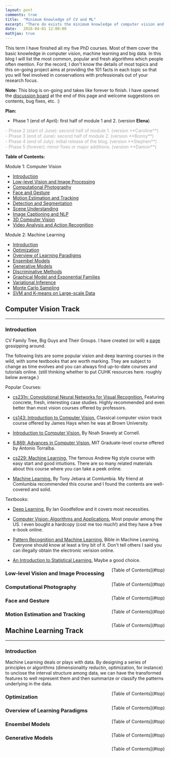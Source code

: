 ```yaml
---
layout: post
comments: true
title:  "Minimum Knowledge of CV and ML"
excerpt: "There do exists the minimum knowledge of computer vision and machine learning in order for us to have a basic, fluent, non-embarassing conversation with professionals. There's a broad span of topics in these two fields and we need a bunch of books to cover them all. This blog just walks through the very basic pipeline of the most famous algorithms."
date:   2016-04-01 12:00:00
mathjax: true
---
```


This term I have finished all my five PhD courses. Most of them cover the basic knowledge in computer vision, machine learning and big data. In this blog I will list the most common, popular and fresh algorithms which people often mention. For the record, I don't know the details of most topics and this on-going project aims at providing the 101 facts in each topic so that you will feel involved in conservations with professionals out of your research focus.


**Note:** This blog is on-going and takes like forever to finish. I have opened the [discussion board](#discuss) at the end of this page and welcome suggestions on contents, bug fixes, etc. :) 

**Plan:**

- Phase 1 (end of April): first half of module 1 and 2. (version **Elena**)<br>
<font color="DarkGrey">
	- Phase 2 (start of June): second half of module 1. (version **Caroline**)<br>
	- Phase 3 (end of June): second half of module 2. (version **Bonny**)<br>
	- Phase 4 (end of July): initial release of the blog. (version **Stephen**)<br>
	- Phase 5 (forever): minor fixes or major additions. (version **Damon**)<br>
</font>


<a name='top'></a>
**Table of Contents:**

Module 1: Computer Vision

- [Introduction](#intro)
- [Low-level Vision and Image Processing](#low)
- [Computational Photography](#graphics)
- [Face and Gesture](#face)
- [Motion Estimation and Tracking](#motion)
- [Detection and Segmentation](#det)
- [Scene Understanding](#scene)
- [Image Captioning and NLP](#caption)
- [3D Computer Vision](#3d)
- [Video Analysis and Action Recognition](#video)

Module 2: Machine Learning

- [Introduction](#intro_ml)
- [Optimization](#opt)
- [Overview of Learning Paradigms](#learning)
- [Ensembel Models](#ensemble)
- [Generative Models](#gen)
- [Discriminative Methods](#dis)
- [Graphical Model and Exponential Families](#grachical)
- [Variational Inference](#vi)
- [Monte Carlo Sampling](#sample)
- [SVM and K-means on Large-scale Data](#svm)




## **Computer Vision  Track**
-----------------------------

<a name='intro'></a>

### Introduction  
<!--
**Motivation**. In this section we will develop expertise with an intuitive understanding of **backpropagation**, which is a way of computing gradients of expressions through recursive application of **chain rule**. Understanding of this process and its subtleties is critical for you to understand, and effectively develop, design and debug Neural Networks.

**Problem statement**. The core problem studied in this section is as follows: We are given some function \\(f(x)\\) where \\(x\\) is a vector of inputs and we are interested in computing the gradient of \\(f\\) at \\(x\\) (i.e. \\(\nabla f(x)\\) ).

**Motivation**. Recall that the primary reason we are interested in this problem is that in the specific case of Neural Networks, \\(f\\) will correspond to the loss function ( \\(L\\) ) and the inputs \\(x\\) will consist of the training data and the neural network weights. For example, the loss could be the SVM loss function and the inputs are both the training data \\((x\_i,y\_i), i=1 \ldots N\\) and the weights and biases \\(W,b\\). Note that (as is usually the case in Machine Learning) we think of the training data as given and fixed, and of the weights as variables we have control over. Hence, even though we can easily use backpropagation to compute the gradient on the input examples \\(x\_i\\), in practice we usually only compute the gradient for the parameters (e.g. \\(W,b\\)) so that we can use it to perform a parameter update. However, as we will see later in the class the gradient on \\(x\_i\\) can still be useful sometimes, for example for purposes of visualization and interpreting what the Neural Network might be doing.

If you are coming to this class and you're comfortable with deriving gradients with chain rule, we would still like to encourage you to at least skim this section, since it presents a rarely developed view of backpropagation as backward flow in real-valued circuits and any insights you'll gain may help you throughout the class.
-->

CV Family Tree, Big Guys and Their Groups. I have created (or will) a [page](http://www.ee.cuhk.edu.hk/~yangli/community/) gossipping around.

The following lists are some popular vision and deep learning courses in the wild, with some textbooks that are worth marking. They are subject to change as time evolves and you can always find up-to-date courses and tutorials online. (still thinking whether to put CUHK resources here. roughly below average.)

Popular Courses:

- [cs231n: Convolutional Neural Networks for Visual Recognition.](http://cs231n.stanford.edu/) Featuring concrete, fresh, interesting case studies. Highly recommended and even better than most vision courses offered by professors.
- [cs143: Introduction to Computer Vision.](http://cs.brown.edu/courses/csci1430/2011/) Classical computer vision track course offered by James Hays when he was at Brown University.

- [Introduction to Computer Vision.](http://www.cs.cornell.edu/courses/cs4670/2013fa/) By Noah Snavely at  Cornell.
- [6.869: Advances in Computer Vision.](http://6.869.csail.mit.edu/fa13/) MIT Graduate-level course offered by Antonio Torralba.


- [cs229: Machine Learning.](http://cs229.stanford.edu/) The famous Andrew Ng style course with easy start and good intuitions. There are so many related materials about this course where you can take a peek online.
- [Machine Learning.](http://www.cs.columbia.edu/~jebara/4771/index.html) By Tony Jebara at Comlumbia. My friend at Comlumbia recommended this course and I found the contents are well-covered and solid.


Textbooks:

- [Deep Learning.](http://www.deeplearningbook.org/) By Ian Goodfellow and it covers most necessities.
- [Computer Vision: Algorithms and Applications.](http://szeliski.org/Book/) Most popular among the US. I even bought a hardcopy (cost me too much!) and they have a free e-book online.

- [Pattern Recognition and Machine Learning.](http://research.microsoft.com/en-us/um/people/cmbishop/prml/index.htm) Bible in Machine Learning. Everyone should know at least a tiny bit of it. Don't tell others I said you can illegally obtain the electronic verision online.
- [An Introduction to Statistical Learning.](http://www-bcf.usc.edu/~gareth/ISL/) Maybe a good choice.


<span style="float: right">
	[Table of Contents](#top)
</span>


<a name='low'></a>

### Low-level Vision and Image Processing  


<!-- Lets start simple so that we can develop the notation and conventions for more complex expressions. Consider a simple multiplication function of two numbers \\(f(x,y) = x y\\). It is a matter of simple calculus to derive the partial derivative for either input:

$$
f(x,y) = x y \hspace{0.5in} \rightarrow \hspace{0.5in} \frac{\partial f}{\partial x} = y \hspace{0.5in} \frac{\partial f}{\partial y} = x 
$$

**Interpretation**. Keep in mind what the derivatives tell you: They indicate the rate of change of a function with respect to that variable surrounding an infinitesimally small region near a particular point:

$$
\frac{df(x)}{dx} = \lim_{h\ \to 0} \frac{f(x + h) - f(x)}{h}
$$

A technical note is that the division sign on the left-hand sign is, unlike the division sign on the right-hand sign, not a division. Instead, this notation indicates that the operator \\(  \frac{d}{dx} \\) is being applied to the function \\(f\\), and returns a different function (the derivative). A nice way to think about the expression above is that when \\(h\\) is very small, then the function is well-approximated by a straight line, and the derivative is its slope. In other words, the derivative on each variable tells you the sensitivity of the whole expression on its value. For example, if \\(x = 4, y = -3\\) then \\(f(x,y) = -12\\) and the derivative on \\(x\\) \\(\frac{\partial f}{\partial x} = -3\\). This tells us that if we were to increase the value of this variable by a tiny amount, the effect on the whole expression would be to decrease it (due to the negative sign), and by three times that amount. This can be seen by rearranging the above equation ( \\( f(x + h) = f(x) + h \frac{df(x)}{dx} \\) ). Analogously, since \\(\frac{\partial f}{\partial y} = 4\\), we expect that increasing the value of \\(y\\) by some very small amount \\(h\\) would also increase the output of the function (due to the positive sign), and by \\(4h\\).

> The derivative on each variable tells you the sensitivity of the whole expression on its value.

As mentioned, the gradient \\(\nabla f\\) is the vector of partial derivatives, so we have that \\(\nabla f = [\frac{\partial f}{\partial x}, \frac{\partial f}{\partial y}] = [y, x]\\). Even though the gradient is technically a vector, we will often use terms such as *"the gradient on x"* instead of the technically correct phrase *"the partial derivative on x"* for simplicity.

We can also derive the derivatives for the addition operation:

$$
f(x,y) = x + y \hspace{0.5in} \rightarrow \hspace{0.5in} \frac{\partial f}{\partial x} = 1 \hspace{0.5in} \frac{\partial f}{\partial y} = 1
$$

that is, the derivative on both \\(x,y\\) is one regardless of what the values of \\(x,y\\) are. This makes sense, since increasing either \\(x,y\\) would increase the output of \\(f\\), and the rate of that increase would be independent of what the actual values of \\(x,y\\) are (unlike the case of multiplication above). The last function we'll use quite a bit in the class is the *max* operation:

$$
f(x,y) = \max(x, y) \hspace{0.5in} \rightarrow \hspace{0.5in} \frac{\partial f}{\partial x} = \mathbb{1}(x >= y) \hspace{0.5in} \frac{\partial f}{\partial y} = \mathbb{1}(y >= x)
$$

That is, the (sub)gradient is 1 on the input that was larger and 0 on the other input. Intuitively, if the inputs are \\(x = 4,y = 2\\), then the max is 4, and the function is not sensitive to the setting of \\(y\\). That is, if we were to increase it by a tiny amount \\(h\\), the function would keep outputting 4, and therefore the gradient is zero: there is no effect. Of course, if we were to change \\(y\\) by a large amount (e.g. larger than 2), then the value of \\(f\\) would change, but the derivatives tell us nothing about the effect of such large changes on the inputs of a function; They are only informative for tiny, infinitesimally small changes on the inputs, as indicated by the \\(\lim\_{h \rightarrow 0}\\) in its definition. -->

<span style="float: right">
	[Table of Contents](#top)
</span>


<a name='graphics'></a>

### Computational Photography

<span style="float: right">
	[Table of Contents](#top)
</span>

<a name='face'></a>

### Face and Gesture

<span style="float: right">
	[Table of Contents](#top)
</span>

<a name='motion'></a>

### Motion Estimation and Tracking



<span style="float: right">
	[Table of Contents](#top)
</span>





## **Machine Learning Track**
-----------------------------

<a name='intro_ml'></a>


### Introduction

Machine Learning deals or plays with data. By designing a series of principles or algorithms (dimensionality reductin, optimization, for instance) to unclose the interval structure among data, we can have the transformed features to well represent them and then summarize or classify the patterns underlying in the data.


<span style="float: right">
	[Table of Contents](#top)
</span>

<a name='opt'></a>

### Optimization

<span style="float: right">
	[Table of Contents](#top)
</span>

<a name='learning'></a>

### Overview of Learning Paradigms

<span style="float: right">
	[Table of Contents](#top)
</span>

<a name='ensemble'></a>

### Ensembel Models

<span style="float: right">
	[Table of Contents](#top)
</span>

<a name='gen'></a>

### Generative Models

<span style="float: right">
	[Table of Contents](#top)
</span>


<br>
<br>
<br>

<a name='discuss'></a>